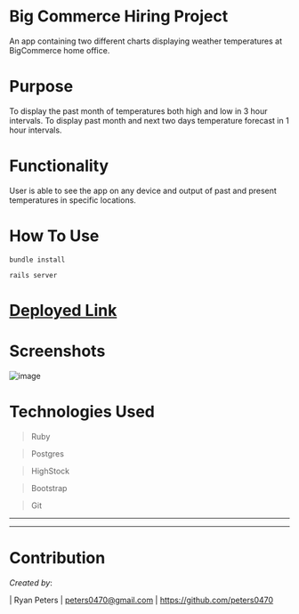 # Big Commerce Hiring Project

An app containing two different charts displaying weather temperatures at BigCommerce home office. 

# Purpose
To display the past month of temperatures both high and low in 3 hour intervals. To display past month and next two days temperature forecast in 1 hour intervals. 

# Functionality
User is able to see the app on any device and output of past and present temperatures in specific locations. 

# How To Use
```
bundle install

rails server

```


# [Deployed Link]( ) 


# Screenshots
![image]()


# Technologies Used
>Ruby

>Postgres

>HighStock 

>Bootstrap

>Git 




- - - 
- - - 

# Contribution

*Created by*: 

| Ryan Peters | peters0470@gmail.com | https://github.com/peters0470

